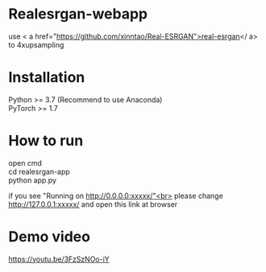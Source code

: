 # Realesrgan-webapp
use < a href="https://github.com/xinntao/Real-ESRGAN">real-esrgan</ a> to 4xupsampling

# Installation
Python >= 3.7 (Recommend to use Anaconda)<br>
PyTorch >= 1.7

#  How to run
open cmd<br>
cd realesrgan-app<br>
python app.py

if you see "Running on http://0.0.0.0:xxxxx/"<br>
please change http://127.0.0.1:xxxxx/ and open this link at browser

# Demo video

https://youtu.be/3FzSzNOo-iY
